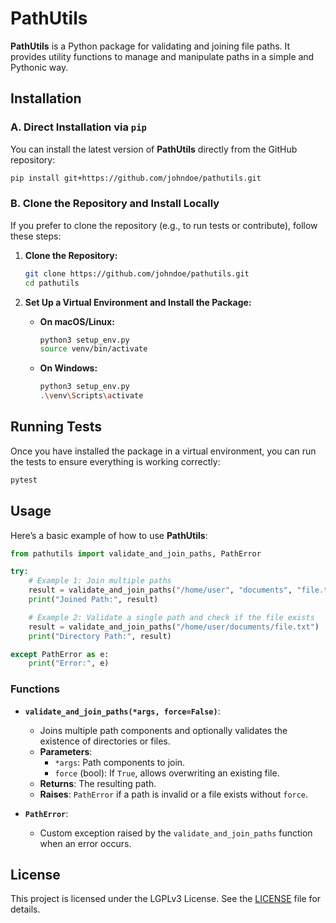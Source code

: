 # PathUtils

**PathUtils** is a Python package for validating and joining file paths. It provides utility functions to manage and manipulate paths in a simple and Pythonic way.

## Installation

### A. Direct Installation via `pip`

You can install the latest version of **PathUtils** directly from the GitHub repository:

```bash
pip install git+https://github.com/johndoe/pathutils.git
```

### B. Clone the Repository and Install Locally

If you prefer to clone the repository (e.g., to run tests or contribute), follow these steps:

1. **Clone the Repository:**

   ```bash
   git clone https://github.com/johndoe/pathutils.git
   cd pathutils
   ```

2. **Set Up a Virtual Environment and Install the Package:**

   - **On macOS/Linux:**

     ```bash
     python3 setup_env.py
     source venv/bin/activate
     ```

   - **On Windows:**

     ```bash
     python3 setup_env.py
     .\venv\Scripts\activate
     ```

## Running Tests

Once you have installed the package in a virtual environment, you can run the tests to ensure everything is working correctly:

```bash
pytest
```

## Usage

Here’s a basic example of how to use **PathUtils**:

```python
from pathutils import validate_and_join_paths, PathError

try:
    # Example 1: Join multiple paths
    result = validate_and_join_paths("/home/user", "documents", "file.txt")
    print("Joined Path:", result)

    # Example 2: Validate a single path and check if the file exists
    result = validate_and_join_paths("/home/user/documents/file.txt")
    print("Directory Path:", result)

except PathError as e:
    print("Error:", e)
```

### Functions

- **`validate_and_join_paths(*args, force=False)`**:
  - Joins multiple path components and optionally validates the existence of directories or files.
  - **Parameters**:
    - `*args`: Path components to join.
    - `force` (bool): If `True`, allows overwriting an existing file.
  - **Returns**: The resulting path.
  - **Raises**: `PathError` if a path is invalid or a file exists without `force`.

- **`PathError`**:
  - Custom exception raised by the `validate_and_join_paths` function when an error occurs.

## License

This project is licensed under the LGPLv3 License. See the [LICENSE](LICENSE) file for details.



